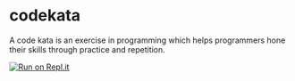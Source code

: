 # codekata
A code kata is an exercise in programming which helps programmers hone their skills through practice and repetition.

[![Run on Repl.it](https://repl.it/badge/github/chaerun/codekata)](https://repl.it/github/chaerun/codekata)